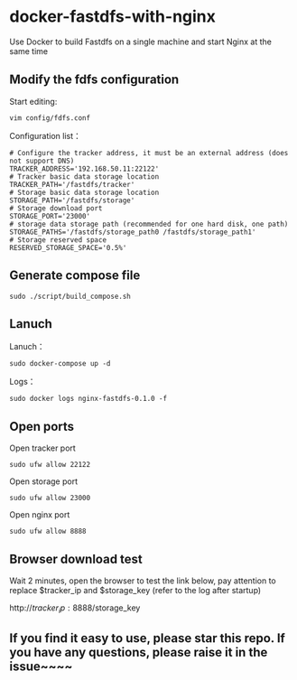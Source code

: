 # docker-fastdfs-with-nginx
Use Docker to build Fastdfs on a single machine and start Nginx at the same time

## Modify the fdfs configuration

Start editing:
```shell
vim config/fdfs.conf
```

Configuration list：
```shell
# Configure the tracker address, it must be an external address (does not support DNS)
TRACKER_ADDRESS='192.168.50.11:22122'
# Tracker basic data storage location
TRACKER_PATH='/fastdfs/tracker'
# Storage basic data storage location
STORAGE_PATH='/fastdfs/storage'
# Storage download port
STORAGE_PORT='23000'
# storage data storage path (recommended for one hard disk, one path)
STORAGE_PATHS='/fastdfs/storage_path0 /fastdfs/storage_path1'
# Storage reserved space
RESERVED_STORAGE_SPACE='0.5%'
```

## Generate compose file
```shell
sudo ./script/build_compose.sh
```

## Lanuch
Lanuch：
```shell
sudo docker-compose up -d
```

Logs：
```shell
sudo docker logs nginx-fastdfs-0.1.0 -f
```

## Open ports

Open tracker port
```shell
sudo ufw allow 22122
```

Open storage port
```shell
sudo ufw allow 23000
```

Open nginx port
```shell
sudo ufw allow 8888
```

## Browser download test
Wait 2 minutes, open the browser to test the link below, pay attention to replace $tracker_ip and $storage_key (refer to the log after startup)

http://$tracker_ip:8888/$storage_key

## If you find it easy to use, please star this repo. If you have any questions, please raise it in the issue~~~~

